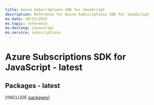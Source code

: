 ```yaml
---
title: Azure Subscriptions SDK for JavaScript
description: Reference for Azure Subscriptions SDK for JavaScript
ms.date: 10/15/2025
ms.topic: reference
ms.devlang: javascript
ms.service: subscriptions
---
```

# Azure Subscriptions SDK for JavaScript - latest
## Packages - latest
[!INCLUDE [packages](subscriptions-index.md)]